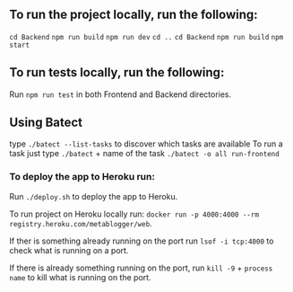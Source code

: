 ## To run the project locally, run the following:

`cd Backend`
`npm run build`
`npm run dev`
`cd ..`
`cd Backend`
`npm run build`
`npm start`

## To run tests locally, run the following:

Run `npm run test` in both Frontend and Backend directories.

## Using Batect

type `./batect --list-tasks` to discover which tasks are available
To run a task just type `./batect` + name of the task
`./batect -o all run-frontend`

### To deploy the app to Heroku run:

Run `./deploy.sh` to deploy the app to Heroku.

To run project on Heroku locally run: `docker run -p 4000:4000 --rm registry.heroku.com/metablogger/web`.

If ther is something already running on the port run `lsof -i tcp:4000` to check what is running on a port.

If there is already something running on the port, run `kill -9` + `process name` to kill what is running on the port.
